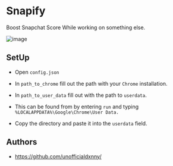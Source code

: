 # Snapify
Boost Snapchat Score While working on something else.

![image](https://user-images.githubusercontent.com/82535503/192118788-2c3b7162-7361-4e59-8464-1397b5f65374.png)


## SetUp

- Open `config.json`
- In `path_to_chrome` fill out the path with your `Chrome` installation.
- In `path_to_user_data` fill out with the path to `userdata`.

- This can be found from by entering `run` and typing `%LOCALAPPDATA%\Google\Chrome\User Data.`
- Copy the directory and paste it into the `userdata` field.



## Authors

- https://github.com/unofficialdxnny/
